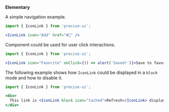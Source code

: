 **Elementary**

A simple navigation example.

```jsx
import { IconLink } from 'precise-ui';

<IconLink icon="Add" href="#🎩" />
```

Component could be used for user click interactions.

```jsx
import { IconLink } from 'precise-ui';

<IconLink icon="Favorite" onClick={() => alert('Saved!')}>Save to favorites</IconLink>
```

The following example shows how `IconLink` could be displayed in a `block` mode and how to disable it.

```jsx
import { IconLink } from 'precise-ui';

<div>
  This link is <IconLink block icon="Cached">Refresh</IconLink> displayed as a block and this is <IconLink disabled icon="VisibilityOff">disabled</IconLink>
</div>
```
